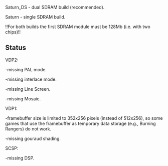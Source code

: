 Saturn_DS - dual SDRAM build (recommended).

Saturn - single SDRAM build.

!!For both builds the first SDRAM module must be 128Mb (i.e. with two chips)!!





## Status

VDP2: 

-missing PAL mode.

-missing interlace mode.

-missing Line Screen.

-missing Mosaic.


VDP1: 

-framebuffer size is limited to 352x256 pixels (instead of 512x256), so some games that use the framebuffer as temporary data storage (e.g., Burning Rangers) do not work.

-missing gouraud shading.

SCSP:

-missing DSP.
